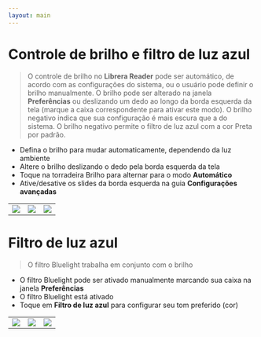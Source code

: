 ```yaml
---
layout: main
---
```


# Controle de brilho e filtro de luz azul

> O controle de brilho no **Librera Reader** pode ser automático, de acordo com as configurações do sistema, ou o usuário pode definir o brilho manualmente.
O brilho pode ser alterado na janela **Preferências** ou deslizando um dedo ao longo da borda esquerda da tela (marque a caixa correspondente para ativar este modo).
O brilho negativo indica que sua configuração é mais escura que a do sistema.
O brilho negativo permite o filtro de luz azul com a cor Preta por padrão.

* Defina o brilho para mudar automaticamente, dependendo da luz ambiente
* Altere o brilho deslizando o dedo pela borda esquerda da tela
* Toque na torradeira Brilho para alternar para o modo **Automático**
* Ative/desative os slides da borda esquerda na guia **Configurações avançadas**

||||
|-|-|-|
|![](1.png)|![](2.png)|![](3.png)|

# Filtro de luz azul
> O filtro Bluelight trabalha em conjunto com o brilho

* O filtro Bluelight pode ser ativado manualmente marcando sua caixa na janela **Preferências**
* O filtro Bluelight está ativado
* Toque em **Filtro de luz azul** para configurar seu tom preferido (cor)

||||
|-|-|-|
|![](7.png)|![](6.png)|![](8.png)|
